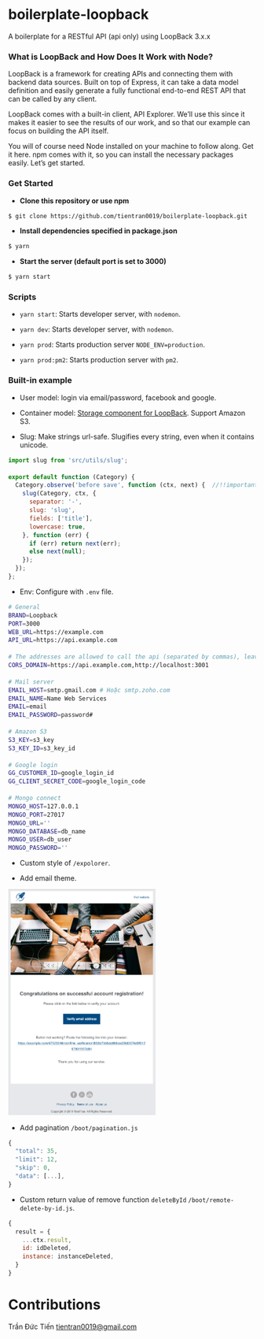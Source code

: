 # boilerplate-loopback

A boilerplate for a RESTful API (api only) using LoopBack 3.x.x

### What is LoopBack and How Does It Work with Node?
LoopBack is a framework for creating APIs and connecting them with backend data sources. Built on top of Express, it can take a data model definition and easily generate a fully functional end-to-end REST API that can be called by any client.

LoopBack comes with a built-in client, API Explorer. We’ll use this since it makes it easier to see the results of our work, and so that our example can focus on building the API itself.

You will of course need Node installed on your machine to follow along. Get it here. npm comes with it, so you can install the necessary packages easily. Let’s get started.


### Get Started
- **Clone this repository or use npm**
```bash
$ git clone https://github.com/tientran0019/boilerplate-loopback.git
```

- **Install dependencies specified in package.json**
```bash
$ yarn
```

- **Start the server (default port is set to 3000)**
```bash
$ yarn start
```

### Scripts
- `yarn start`:  Starts developer server, with `nodemon`.

- `yarn dev`: Starts developer server, with `nodemon`.

- `yarn prod`: Starts production server `NODE_ENV=production`.

- `yarn prod:pm2`: Starts production server with `pm2`.

### Built-in example
- User model: login via email/password, facebook and google.

- Container model: [Storage component for LoopBack](https://github.com/strongloop/loopback-component-storage). Support Amazon S3.

- Slug: Make strings url-safe. Slugifies every string, even when it contains unicode.

```js
import slug from 'src/utils/slug';

export default function (Category) {
  Category.observe('before save', function (ctx, next) {  //!!important
    slug(Category, ctx, {
      separator: '-',
      slug: 'slug',
      fields: ['title'],
      lowercase: true,
    }, function (err) {
      if (err) return next(err);
      else next(null);
    });
  });
};
```

- Env: Configure with `.env` file.

```bash
# General
BRAND=Loopback
PORT=3000
WEB_URL=https://example.com
API_URL=https://api.example.com

# The addresses are allowed to call the api (separated by commas), leaving empty meaning that any place is called
CORS_DOMAIN=https://api.example.com,http://localhost:3001

# Mail server
EMAIL_HOST=smtp.gmail.com # Hoặc smtp.zoho.com
EMAIL_NAME=Name Web Services
EMAIL=email
EMAIL_PASSWORD=password#

# Amazon S3
S3_KEY=s3_key
S3_KEY_ID=s3_key_id

# Google login
GG_CUSTOMER_ID=google_login_id
GG_CLIENT_SECRET_CODE=google_login_code

# Mongo connect
MONGO_HOST=127.0.0.1
MONGO_PORT=27017
MONGO_URL=''
MONGO_DATABASE=db_name
MONGO_USER=db_user
MONGO_PASSWORD=''
```

- Custom style of `/expolorer`.

- Add email theme.

<img src="./screenshot/email.png" width="300" />

- Add pagination `/boot/pagination.js`

```js
{
  "total": 35,
  "limit": 12,
  "skip": 0,
  "data": [...],
}
```

- Custom return value of remove function `deleteById` `/boot/remote-delete-by-id.js`.

```js
{
  result = {
    ...ctx.result,
    id: idDeleted,
    instance: instanceDeleted,
  }
}
```

# Contributions
Trần Đức Tiến <tientran0019@gmail.com>
